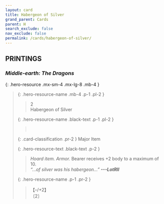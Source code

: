 ```yaml
---
layout: card
title: Habergeon of Silver
grand_parent: Cards
parent: H
search_exclude: false
nav_exclude: false
permalink: /cards/habergeon-of-silver/
---
```


## PRINTINGS


### _Middle-earth: The Dragons_

{: .hero-resource .mx-sm-4 .mx-lg-8 .mb-4 }
> {: .hero-resource-name .mb-4 .p-1 .pl-2 }
> > <div class="card-mp">2</div>
> > <div class="card-name">Habergeon of Silver</div>
>
> {: .hero-resource-name .black-text .p-1 .pl-2 }
> > &nbsp;
>
> {: .card-classification .pr-2 }
> Major Item
>
> {: .hero-resource-text .black-text .p-2 }
> > _Hoard item._ _Armor._ Bearer receives +2 body to a maximum of 10.   <br>_“...of silver was his habergeon...”_ ***---&#65279;LotRII*** 
> 
> {: .hero-resource-name .p-1 .pr-2 }
> > <div class="card-shield">【&ndash;/+2】</div>
> > <div class="card-corruption">〔2〕</div>

